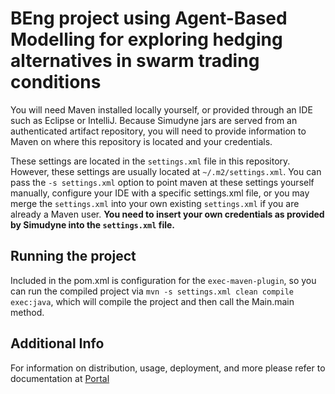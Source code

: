 # BEng project using Agent-Based Modelling for exploring hedging alternatives in swarm trading conditions

You will need Maven installed locally yourself, or provided through an IDE such as Eclipse or IntelliJ. Because Simudyne jars are
served from an authenticated artifact repository, you will need to provide information to Maven on where this repository
is located and your credentials.

These settings are located in the `settings.xml` file in this repository. However, these settings are usually located at
`~/.m2/settings.xml`. You can pass the `-s settings.xml` option to point maven at these settings yourself manually,
configure your IDE with a specific settings.xml file, or you may merge the `settings.xml` into your own existing
`settings.xml` if you are already a Maven user. **You need to insert your own credentials as provided by Simudyne into
the `settings.xml` file.**

## Running the project

Included in the pom.xml is configuration for the `exec-maven-plugin`, so you can run the compiled project via
`mvn -s settings.xml clean compile exec:java`, which will compile the project and then call the Main.main method.

## Additional Info

For information on distribution, usage, deployment, and more please refer to documentation at [Portal](https://portal.simudyne.com/)
